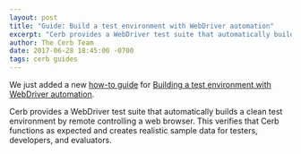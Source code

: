 ```yaml
---
layout: post
title: "Guide: Build a test environment with WebDriver automation"
excerpt: "Cerb provides a WebDriver test suite that automatically builds a test environment by remote controlling a web browser."
author: The Cerb Team
date: 2017-06-28 18:45:00 -0700
tags: cerb guides
---
```


We just added a new [how-to guide](/resources/guides/) for [Building a test environment with WebDriver automation](/guides/developers/run-webdriver-tests/).

Cerb provides a WebDriver test suite that automatically builds a clean test environment by remote controlling a web browser. This verifies that Cerb functions as expected and creates realistic sample data for testers, developers, and evaluators.
